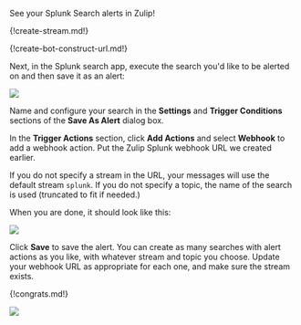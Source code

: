 See your Splunk Search alerts in Zulip!

{!create-stream.md!}

{!create-bot-construct-url.md!}

Next, in the Splunk search app, execute the search you'd like to be
alerted on and then save it as an alert:

![](/static/images/integrations/splunk/splunk_save_as_alert.png)

Name and configure your search in the **Settings** and **Trigger Conditions**
sections of the **Save As Alert** dialog box.

In the **Trigger Actions** section, click **Add Actions** and select
**Webhook** to add a webhook action. Put the Zulip Splunk webhook URL
we created earlier.

If you do not specify a stream in the URL, your messages will use
the default stream `splunk`. If you do not specify a topic,
the name of the search is used (truncated to fit if needed.)

When you are done, it should look like this:

![](/static/images/integrations/splunk/splunk_configure_url.png)

Click **Save** to save the alert. You can create as many searches with
alert actions as you like, with whatever stream and topic you choose.
Update your webhook URL as appropriate for each one, and make sure the
stream exists.

{!congrats.md!}

![](/static/images/integrations/splunk/splunk_message.png)
